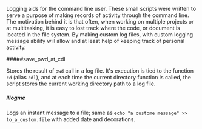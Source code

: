 Logging aids for the command line user. These small scripts were written to serve a purpose of making records of activity through the command line. The motivation behind it is that often, when working on multiple projects or at multitasking, it is easy to lost track where the code, or document is located in the file system. By making custom log files, with custom logging message ability will allow and at least help of keeping track of personal activity. 


#####save_pwd_at_cdl

Stores the result of `pwd` call in a log file. It's execution is tied to the function `cd` (alias `cdl`), and at each time the current directory function is called, the script stores the current working directory path to a log file. 

##### lllogme

Logs an instant message to a file; same as `echo "a custome message" >> to_a_custom.file` with added date and decorations.
